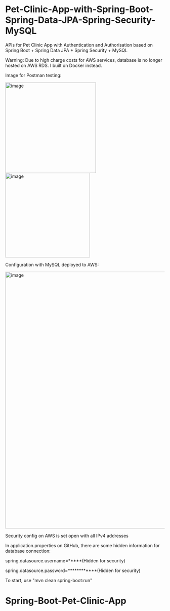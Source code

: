 # Pet-Clinic-App-with-Spring-Boot-Spring-Data-JPA-Spring-Security-MySQL
APIs for Pet Clinic App with Authentication and Authorisation based on Spring Boot + Spring Data JPA + Spring Security + MySQL

Warning: Due to high charge costs for AWS services, database is no longer hosted on AWS RDS. I built on Docker instead.

Image for Postman testing:

<img width="286" alt="image" src="https://user-images.githubusercontent.com/89829761/212301815-9c82e4ae-161e-47c8-b52c-de835637b0ef.png">
<img width="267" alt="image" src="https://user-images.githubusercontent.com/89829761/212301891-398ac189-eab8-4c51-b9cc-68ac606f7bd2.png">

Configuration with MySQL deployed to AWS:

<img width="811" alt="image" src="https://user-images.githubusercontent.com/89829761/212753607-a5ad5312-d03c-443e-920b-26fb8603ae77.png">


Security config on AWS is set open with all IPv4 addresses

In application.properties on GitHub, there are some hidden information for database connection:

spring.datasource.username=*****(Hidden for security)

spring.datasource.password=************(Hidden for security)

To start, use "mvn clean spring-boot:run"


# Spring-Boot-Pet-Clinic-App

